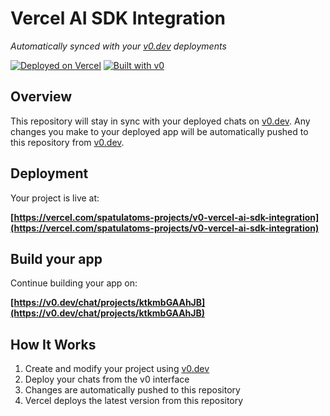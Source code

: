 # Vercel AI SDK Integration

*Automatically synced with your [v0.dev](https://v0.dev) deployments*

[![Deployed on Vercel](https://img.shields.io/badge/Deployed%20on-Vercel-black?style=for-the-badge&logo=vercel)](https://vercel.com/spatulatoms-projects/v0-vercel-ai-sdk-integration)
[![Built with v0](https://img.shields.io/badge/Built%20with-v0.dev-black?style=for-the-badge)](https://v0.dev/chat/projects/ktkmbGAAhJB)

## Overview

This repository will stay in sync with your deployed chats on [v0.dev](https://v0.dev).
Any changes you make to your deployed app will be automatically pushed to this repository from [v0.dev](https://v0.dev).

## Deployment

Your project is live at:

**[https://vercel.com/spatulatoms-projects/v0-vercel-ai-sdk-integration](https://vercel.com/spatulatoms-projects/v0-vercel-ai-sdk-integration)**

## Build your app

Continue building your app on:

**[https://v0.dev/chat/projects/ktkmbGAAhJB](https://v0.dev/chat/projects/ktkmbGAAhJB)**

## How It Works

1. Create and modify your project using [v0.dev](https://v0.dev)
2. Deploy your chats from the v0 interface
3. Changes are automatically pushed to this repository
4. Vercel deploys the latest version from this repository